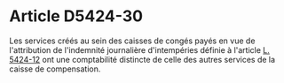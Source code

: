 # Article D5424-30

  
Les services créés au sein des caisses de congés payés en vue de l'attribution de l'indemnité journalière d'intempéries définie à l'article [L. 5424-12][1] ont une comptabilité distincte de celle des autres services de la caisse de compensation.

 [1]: /affichCodeArticle.do?cidTexte=LEGITEXT000006072050&idArticle=LEGIARTI000006903891&dateTexte=&categorieLien=cid